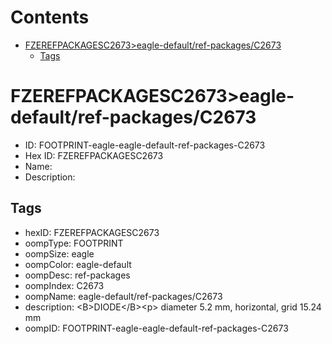 



Contents
========

* [FZEREFPACKAGESC2673>eagle-default/ref-packages/C2673](#fzerefpackagesc2673eagle-defaultref-packagesc2673)
	* [Tags](#tags)

# FZEREFPACKAGESC2673>eagle-default/ref-packages/C2673

- ID: FOOTPRINT-eagle-eagle-default-ref-packages-C2673
- Hex ID: FZEREFPACKAGESC2673
- Name: 
- Description: 

## Tags

- hexID: FZEREFPACKAGESC2673
- oompType: FOOTPRINT
- oompSize: eagle
- oompColor: eagle-default
- oompDesc: ref-packages
- oompIndex: C2673
- oompName: eagle-default/ref-packages/C2673
- description: &lt;B&gt;DIODE&lt;/B&gt;&lt;p&gt;&#xD;
diameter 5.2 mm, horizontal, grid 15.24 mm
- oompID: FOOTPRINT-eagle-eagle-default-ref-packages-C2673
